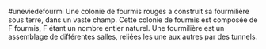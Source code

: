 ﻿#uneviedefourmi
Une colonie de fourmis rouges a construit sa fourmilière sous terre, dans un
vaste champ. Cette colonie de fourmis est composée de F fourmis, F étant
un nombre entier naturel.
Une fourmilière est un assemblage de différentes salles, reliées les une aux
autres par des tunnels.
